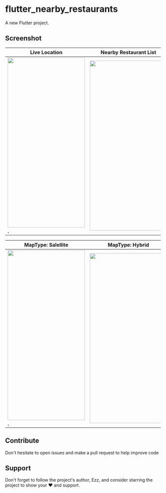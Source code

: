 # flutter_nearby_restaurants

A new Flutter project.

## Screenshot

| **Live Location** | **Nearby Restaurant List** |   **Google Map** |  
| --- | --- |  --- |  
| <img width="250" height="550" src="https://user-images.githubusercontent.com/64533536/195336350-3153f0e3-76c2-4371-b120-6d8d17f0ca53.jpeg">, | <img width="250" height="550" src="https://user-images.githubusercontent.com/64533536/195336350-3153f0e3-76c2-4371-b120-6d8d17f0ca53.jpeg"> |  <img width="250" height="550" src="https://user-images.githubusercontent.com/64533536/195336349-bea48104-0c4a-4a1e-b760-9c05405f4afe.jpeg"> |

| **MapType: Salellite** | **MapType: Hybrid** |  
| --- | --- | 
| <img width="250" height="550" src="https://user-images.githubusercontent.com/64533536/195336340-0e30b6ee-e950-436f-af9f-c662cf66901f.jpeg">, | <img width="250" height="550" src="https://user-images.githubusercontent.com/64533536/195336333-9cdac1de-3678-43c4-b442-c4b59fe3fb78.jpeg"> |  


## Contribute

Don't hesitate to open issues and make a pull request to help improve code



## Support
Don't forget to follow the project's author, Ezz, and consider starring the project to show your ❤️ and support.
